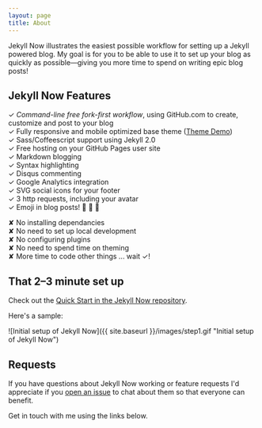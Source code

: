 ```yaml
---
layout: page
title: About
---
```


Jekyll Now illustrates the easiest possible workflow for setting up a Jekyll powered blog. My goal is for you to be able to use it to set up your blog as quickly as possible—giving you more time to spend on writing epic blog posts!

## Jekyll Now Features

✓ _Command-line free fork-first workflow_, using GitHub.com to create, customize and post to your blog  
✓ Fully responsive and mobile optimized base theme ([Theme Demo](http://jekyllnow.com))  
✓ Sass/Coffeescript support using Jekyll 2.0  
✓ Free hosting on your GitHub Pages user site  
✓ Markdown blogging  
✓ Syntax highlighting  
✓ Disqus commenting  
✓ Google Analytics integration  
✓ SVG social icons for your footer  
✓ 3 http requests, including your avatar  
✓ Emoji in blog posts! :sparkling_heart: :sparkling_heart: :sparkling_heart:  

✘ No installing dependancies  
✘ No need to set up local development  
✘ No configuring plugins  
✘ No need to spend time on theming  
✘ More time to code other things ... wait ✓! 

## That 2–3 minute set up

Check out the [Quick Start in the Jekyll Now repository](http://github.com/barryclark/jekyll-now#quick-start).

Here's a sample:

![Initial setup of Jekyll Now]({{ site.baseurl }}/images/step1.gif "Initial setup of Jekyll Now")

## Requests

If you have questions about Jekyll Now working or feature requests I'd appreciate if you [open an issue](https://github.com/barryclark/jekyll-now/issues/new) to chat about them so that everyone can benefit.

Get in touch with me using the links below.